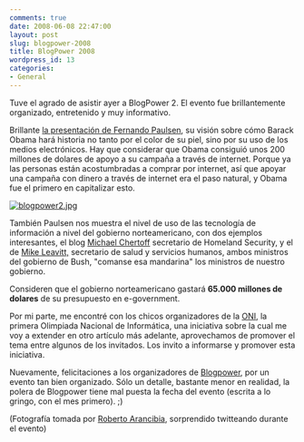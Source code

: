 ```yaml
---
comments: true
date: 2008-06-08 22:47:00
layout: post
slug: blogpower-2008
title: BlogPower 2008
wordpress_id: 13
categories:
- General
---
```


Tuve el agrado de asistir ayer a BlogPower 2. El evento fue brillantemente organizado, entretenido y muy informativo.

Brillante [la presentación de Fernando Paulsen](http://www.blogpower.cl/2008/06/07/fernando-paulse-y-su-mirada-sobre-las-primarias-en-estados-unidos/), su visión sobre cómo Barack Obama hará historia no tanto por el color de su piel, sino por su uso de los medios electrónicos. Hay que considerar que Obama consiguió unos 200 millones de dolares de apoyo a su campaña a través de internet. Porque ya las personas están acostumbradas a comprar por internet, así que apoyar una campaña con dinero a través de internet era el paso natural, y Obama fue el primero en capitalizar esto.

[![blogpower2.jpg](http://www.lnds.net/images/blogpower2-thumb-250x166.jpg)](http://www.lnds.net/images/blogpower2.jpg)

También Paulsen nos muestra el nivel de uso de las tecnología de información a nivel del gobierno norteamericano, con dos ejemplos interesantes, el blog [Michael Chertoff](http://www.dhs.gov/journal/leadership/) secretario de Homeland Security, y el de [Mike Leavitt,](http://secretarysblog.hhs.gov/) secretario de salud y servicios humanos, ambos ministros del gobierno de Bush, "comanse esa mandarina" los ministros de nuestro gobierno.

Consideren que el gobierno norteamericano gastará **65.000 millones de dolares** de su presupuesto en e-government.

Por mi parte, me encontré con los chicos organizadores de la [ONI](http://www.oni.cl/), la primera Olimpiada Nacional de Informática, una iniciativa sobre la cual me voy a extender en otro artículo más adelante, aprovechamos de promover el tema entre algunos de los invitados. Los invito a informarse y promover esta iniciativa.

Nuevamente, felicitaciones a los organizadores de [Blogpower](http://www.blogpower.cl/), por un evento tan bien organizado. Sólo un detalle, bastante menor en realidad, la polera de Blogpower tiene mal puesta la fecha del evento (escrita a lo gringo, con el mes primero). ;)

(Fotografía tomada por [Roberto Arancibia](http://www.flickr.com/photos/robertoarancibia/), sorprendido twitteando durante el evento)



